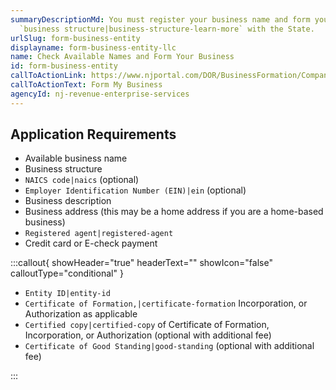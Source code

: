 ```yaml
---
summaryDescriptionMd: You must register your business name and form your
  `business structure|business-structure-learn-more` with the State.
urlSlug: form-business-entity
displayname: form-business-entity-llc
name: Check Available Names and Form Your Business
id: form-business-entity
callToActionLink: https://www.njportal.com/DOR/BusinessFormation/CompanyInformation/BusinessName
callToActionText: Form My Business
agencyId: nj-revenue-enterprise-services
---
```


## Application Requirements

- Available business name
- Business structure
- `NAICS code|naics` (optional)
- `Employer Identification Number (EIN)|ein` (optional)
- Business description
- Business address (this may be a home address if you are a home-based business)
- `Registered agent|registered-agent`
- Credit card or E-check payment

:::callout{ showHeader="true" headerText="" showIcon="false" calloutType="conditional" }

- `Entity ID|entity-id`
- `Certificate of Formation,|certificate-formation` Incorporation, or Authorization as applicable
- `Certified copy|certified-copy` of Certificate of Formation, Incorporation, or Authorization (optional with additional fee)
- `Certificate of Good Standing|good-standing` (optional with additional fee)

:::
